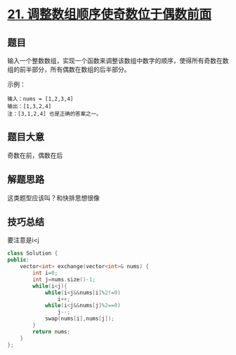# [21. 调整数组顺序使奇数位于偶数前面](https://leetcode-cn.com/problems/diao-zheng-shu-zu-shun-xu-shi-qi-shu-wei-yu-ou-shu-qian-mian-lcof/)



## 题目

输入一个整数数组，实现一个函数来调整该数组中数字的顺序，使得所有奇数在数组的前半部分，所有偶数在数组的后半部分。

 

示例：

```
输入：nums = [1,2,3,4]
输出：[1,3,2,4] 
注：[3,1,2,4] 也是正确的答案之一。
```

## 题目大意

奇数在前，偶数在后

## 解题思路

这类题型应该叫？和快排思想很像



## 技巧总结

要注意是i<j



```c++
class Solution {
public:
    vector<int> exchange(vector<int>& nums) {
        int i=0;
        int j=nums.size()-1;
        while(i<j){
            while(i<j&&nums[i]%2!=0)
                i++;
            while(i<j&&nums[j]%2==0)
                j--;
            swap(nums[i],nums[j]);
        }
        return nums;
    }
};
```


